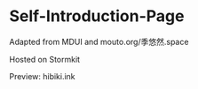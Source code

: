 # Self-Introduction-Page
 Adapted from MDUI and mouto.org/季悠然.space
 
 Hosted on Stormkit
 
 Preview: hibiki.ink
